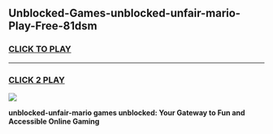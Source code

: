 
## Unblocked-Games-unblocked-unfair-mario-Play-Free-81dsm
<h3>
<a href="https://premium76.site?title=unblocked-unfair-mario&ref=23A">CLICK TO PLAY</a></h3>
<hr>

<h3>
<a href="https://premium76.site?title=unblocked-unfair-mario&ref=23A">CLICK 2 PLAY</a>
  
</h3>

<a href="https://premium76.site?title=unblocked-unfair-mario&ref=23A"><img src="https://clearcache.store/games.png"></a>


**unblocked-unfair-mario games unblocked: Your Gateway to Fun and Accessible Online Gaming**
